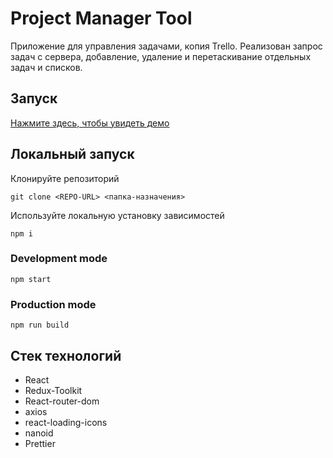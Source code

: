 # Project Manager Tool

Приложение для управления задачами, копия Trello. Реализован запрос задач с сервера, добавление, удаление и перетаскивание отдельных задач и списков.

## Запуск

[Нажмите здесь, чтобы увидеть демо](https://dsadovnikov.github.io/project-manager-tool/)

## Локальный запуск

Клонируйте репозиторий

```
git clone <REPO-URL> <папка-назначения>
```

Используйте локальную установку зависимостей

```
npm i
```

### Development mode

```
npm start
```

### Production mode

```
npm run build
```

## Стек технологий

- React
- Redux-Toolkit
- React-router-dom
- axios
- react-loading-icons
- nanoid
- Prettier

